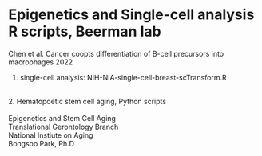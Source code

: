 # Epigenetics and Single-cell analysis R scripts, Beerman lab

Chen et al. Cancer coopts differentiation of B-cell precursors into macrophages 2022<br>
1. single-cell analysis: NIH-NIA-single-cell-breast-scTransform.R<br>
<br>
2. Hematopoetic stem cell aging, Python scripts<br>
<br>
Epigenetics and Stem Cell Aging<br>
Translational Gerontology Branch<br>
National Instiute on Aging<br>
Bongsoo Park, Ph.D<br>




